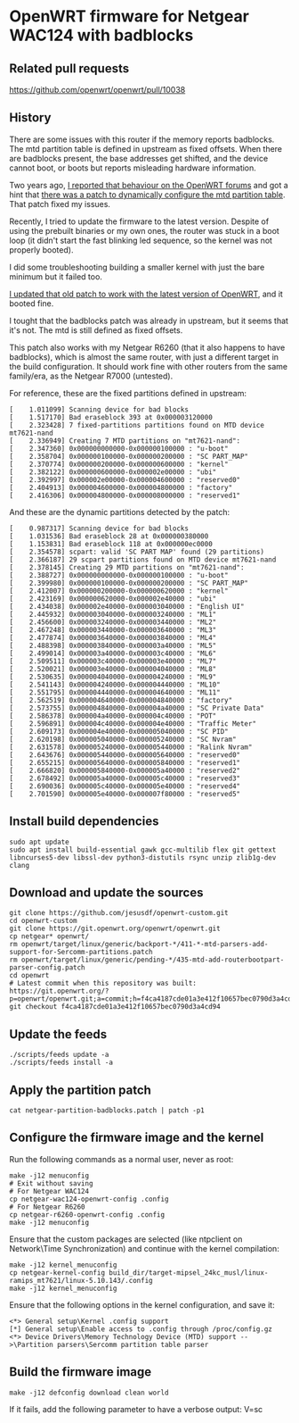 # OpenWRT firmware for Netgear WAC124 with badblocks

Related pull requests
----
https://github.com/openwrt/openwrt/pull/10038

History
----

There are some issues with this router if the memory reports badblocks. The mtd partition table is defined in upstream as fixed offsets. When there are badblocks present, the base addresses get shifted, and the device cannot boot, or boots but reports misleading hardware information.

Two years ago, [I reported that behaviour on the OpenWRT forums](https://forum.openwrt.org/t/strange-behaviour-on-5g-wifi-with-netgear-wac124/74771) and got a hint that [there was a patch to dynamically configure the mtd partition table](http://lists.infradead.org/pipermail/openwrt-devel/2020-June/029857.html ). That patch fixed my issues.

Recently, I tried to update the firmware to the latest version. Despite of using the prebuilt binaries or my own ones, the router was stuck in a boot loop (it didn't start the fast blinking led sequence, so the kernel was not properly booted).

I did some troubleshooting building a smaller kernel with just the bare minimum but it failed too.

[I updated that old patch to work with the latest version of OpenWRT](https://github.com/jesusdf/openwrt-custom/blob/main/netgear-partition-badblocks.patch), and it booted fine.

I tought that the badblocks patch was already in upstream, but it seems that it's not. The mtd is still defined as fixed offsets.

This patch also works with my Netgear R6260 (that it also happens to have badblocks), which is almost the same router, with just a different target in the build configuration. It should work fine with other routers from the same family/era, as the Netgear R7000 (untested).

For reference, these are the fixed partitions defined in upstream:

```
[    1.011099] Scanning device for bad blocks
[    1.517170] Bad eraseblock 393 at 0x000003120000
[    2.323428] 7 fixed-partitions partitions found on MTD device mt7621-nand
[    2.336949] Creating 7 MTD partitions on "mt7621-nand":
[    2.347360] 0x000000000000-0x000000100000 : "u-boot"
[    2.358704] 0x000000100000-0x000000200000 : "SC PART_MAP"
[    2.370774] 0x000000200000-0x000000600000 : "kernel"
[    2.382122] 0x000000600000-0x000002e00000 : "ubi"
[    2.392997] 0x000002e00000-0x000004600000 : "reserved0"
[    2.404913] 0x000004600000-0x000004800000 : "factory"
[    2.416306] 0x000004800000-0x000008000000 : "reserved1"
```

And these are the dynamic partitions detected by the patch:

```
[    0.987317] Scanning device for bad blocks
[    1.031536] Bad eraseblock 28 at 0x000000380000
[    1.153831] Bad eraseblock 118 at 0x000000ec0000
[    2.354578] scpart: valid 'SC PART MAP' found (29 partitions)
[    2.366187] 29 scpart partitions found on MTD device mt7621-nand
[    2.378145] Creating 29 MTD partitions on "mt7621-nand":
[    2.388727] 0x000000000000-0x000000100000 : "u-boot"
[    2.399980] 0x000000100000-0x000000200000 : "SC PART_MAP"
[    2.412007] 0x000000200000-0x000000620000 : "kernel"
[    2.423169] 0x000000620000-0x000002e40000 : "ubi"
[    2.434038] 0x000002e40000-0x000003040000 : "English UI"
[    2.445932] 0x000003040000-0x000003240000 : "ML1"
[    2.456600] 0x000003240000-0x000003440000 : "ML2"
[    2.467248] 0x000003440000-0x000003640000 : "ML3"
[    2.477874] 0x000003640000-0x000003840000 : "ML4"
[    2.488398] 0x000003840000-0x000003a40000 : "ML5"
[    2.499014] 0x000003a40000-0x000003c40000 : "ML6"
[    2.509511] 0x000003c40000-0x000003e40000 : "ML7"
[    2.520021] 0x000003e40000-0x000004040000 : "ML8"
[    2.530635] 0x000004040000-0x000004240000 : "ML9"
[    2.541143] 0x000004240000-0x000004440000 : "ML10"
[    2.551795] 0x000004440000-0x000004640000 : "ML11"
[    2.562519] 0x000004640000-0x000004840000 : "factory"
[    2.573755] 0x000004840000-0x000004a40000 : "SC Private Data"
[    2.586378] 0x000004a40000-0x000004c40000 : "POT"
[    2.596891] 0x000004c40000-0x000004e40000 : "Traffic Meter"
[    2.609173] 0x000004e40000-0x000005040000 : "SC PID"
[    2.620198] 0x000005040000-0x000005240000 : "SC Nvram"
[    2.631578] 0x000005240000-0x000005440000 : "Ralink Nvram"
[    2.643676] 0x000005440000-0x000005640000 : "reserved0"
[    2.655215] 0x000005640000-0x000005840000 : "reserved1"
[    2.666820] 0x000005840000-0x000005a40000 : "reserved2"
[    2.678492] 0x000005a40000-0x000005c40000 : "reserved3"
[    2.690036] 0x000005c40000-0x000005e40000 : "reserved4"
[    2.701590] 0x000005e40000-0x000007f80000 : "reserved5"
```

Install build dependencies
----
```
sudo apt update
sudo apt install build-essential gawk gcc-multilib flex git gettext libncurses5-dev libssl-dev python3-distutils rsync unzip zlib1g-dev clang
```

Download and update the sources
----
```
git clone https://github.com/jesusdf/openwrt-custom.git
cd openwrt-custom
git clone https://git.openwrt.org/openwrt/openwrt.git
cp netgear* openwrt/
rm openwrt/target/linux/generic/backport-*/411-*-mtd-parsers-add-support-for-Sercomm-partitions.patch
rm openwrt/target/linux/generic/pending-*/435-mtd-add-routerbootpart-parser-config.patch
cd openwrt
# Latest commit when this repository was built: https://git.openwrt.org/?p=openwrt/openwrt.git;a=commit;h=f4ca4187cde01a3e412f10657bec0790d3a4cd94
git checkout f4ca4187cde01a3e412f10657bec0790d3a4cd94
```

Update the feeds
----
```
./scripts/feeds update -a
./scripts/feeds install -a
```

Apply the partition patch
----
```
cat netgear-partition-badblocks.patch | patch -p1
```

Configure the firmware image and the kernel
----

Run the following commands as a normal user, never as root:
```
make -j12 menuconfig
# Exit without saving
# For Netgear WAC124
cp netgear-wac124-openwrt-config .config
# For Netgear R6260
cp netgear-r6260-openwrt-config .config
make -j12 menuconfig
```

Ensure that the custom packages are selected (like ntpclient on Network\Time Synchronization) and continue with the kernel compilation:

```
make -j12 kernel_menuconfig
cp netgear-kernel-config build_dir/target-mipsel_24kc_musl/linux-ramips_mt7621/linux-5.10.143/.config
make -j12 kernel_menuconfig
```

Ensure that the following options in the kernel configuration, and save it:
```
<*> General setup\Kernel .config support
[*] General setup\Enable access to .config through /proc/config.gz
<*> Device Drivers\Memory Technology Device (MTD) support -->\Partition parsers\Sercomm partition table parser
```

Build the firmware image
----

```
make -j12 defconfig download clean world
```

If it fails, add the following parameter to have a verbose output: V=sc
